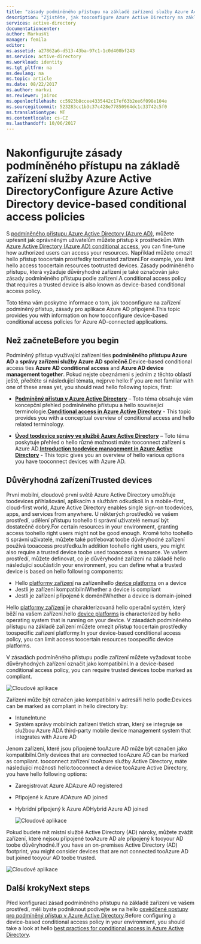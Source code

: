 ```yaml
---
title: "zásady podmíněného přístupu na základě zařízení služby Azure Active Directory aaaConfigure | Microsoft Docs"
description: "Zjistěte, jak tooconfigure Azure Active Directory na základě zařízení podmíněný přístup, zásady."
services: active-directory
documentationcenter: 
author: MarkusVi
manager: femila
editor: 
ms.assetid: a27862a6-d513-43ba-97c1-1c0d400bf243
ms.service: active-directory
ms.workload: identity
ms.tgt_pltfrm: na
ms.devlang: na
ms.topic: article
ms.date: 08/22/2017
ms.author: markvi
ms.reviewer: jairoc
ms.openlocfilehash: cc5923b8ccee4335442c17ef63b2ee6f098e104e
ms.sourcegitcommit: 523283cc1b3c37c428e77850964dc1c33742c5f0
ms.translationtype: MT
ms.contentlocale: cs-CZ
ms.lasthandoff: 10/06/2017
---
```

# <a name="configure-azure-active-directory-device-based-conditional-access-policies"></a><span data-ttu-id="ebfc8-103">Nakonfigurujte zásady podmíněného přístupu na základě zařízení služby Azure Active Directory</span><span class="sxs-lookup"><span data-stu-id="ebfc8-103">Configure Azure Active Directory device-based conditional access policies</span></span>

<span data-ttu-id="ebfc8-104">S [podmíněného přístupu Azure Active Directory (Azure AD)](active-directory-conditional-access-azure-portal.md), můžete upřesnit jak oprávněným uživatelům můžete přístup k prostředkům.</span><span class="sxs-lookup"><span data-stu-id="ebfc8-104">With [Azure Active Directory (Azure AD) conditional access](active-directory-conditional-access-azure-portal.md), you can fine-tune how authorized users can access your resources.</span></span> <span data-ttu-id="ebfc8-105">Například můžete omezit hello přístup toocertain prostředky tootrusted zařízení.</span><span class="sxs-lookup"><span data-stu-id="ebfc8-105">For example, you limit hello access toocertain resources tootrusted devices.</span></span> <span data-ttu-id="ebfc8-106">Zásady podmíněného přístupu, která vyžaduje důvěryhodné zařízení je také označován jako zásady podmíněného přístupu podle zařízení.</span><span class="sxs-lookup"><span data-stu-id="ebfc8-106">A conditional access policy that requires a trusted device is also known as device-based conditional access policy.</span></span>

<span data-ttu-id="ebfc8-107">Toto téma vám poskytne informace o tom, jak tooconfigure na zařízení podmíněný přístup, zásady pro aplikace Azure AD připojené.</span><span class="sxs-lookup"><span data-stu-id="ebfc8-107">This topic provides you with information on how tooconfigure device-based conditional access policies for Azure AD-connected applications.</span></span> 


## <a name="before-you-begin"></a><span data-ttu-id="ebfc8-108">Než začnete</span><span class="sxs-lookup"><span data-stu-id="ebfc8-108">Before you begin</span></span>

<span data-ttu-id="ebfc8-109">Podmíněný přístup využívající zařízení ties **podmíněného přístupu Azure AD** a **správy zařízení služby Azure AD společně**.</span><span class="sxs-lookup"><span data-stu-id="ebfc8-109">Device-based conditional access ties **Azure AD conditional access** and **Azure AD device management together**.</span></span> <span data-ttu-id="ebfc8-110">Pokud nejste obeznámeni s jedním z těchto oblastí ještě, přečtěte si následující témata, nejprve hello:</span><span class="sxs-lookup"><span data-stu-id="ebfc8-110">If you are not familiar with one of these areas yet, you should read hello following topics, first:</span></span>

- <span data-ttu-id="ebfc8-111">**[Podmíněný přístup v Azure Active Directory](active-directory-conditional-access-azure-portal.md)**  – Toto téma obsahuje vám koncepční přehled podmíněného přístupu a hello související terminologie.</span><span class="sxs-lookup"><span data-stu-id="ebfc8-111">**[Conditional access in Azure Active Directory](active-directory-conditional-access-azure-portal.md)** - This topic provides you with a conceptual overview of conditional access and hello related terminology.</span></span>

- <span data-ttu-id="ebfc8-112">**[Úvod toodevice správy ve službě Azure Active Directory](device-management-introduction.md)**  – Toto téma poskytuje přehled o hello různé možnosti máte tooconnect zařízení s Azure AD.</span><span class="sxs-lookup"><span data-stu-id="ebfc8-112">**[Introduction toodevice management in Azure Active Directory](device-management-introduction.md)** - This topic gives you an overview of hello various options you have tooconnect devices with Azure AD.</span></span> 


## <a name="trusted-devices"></a><span data-ttu-id="ebfc8-113">Důvěryhodná zařízení</span><span class="sxs-lookup"><span data-stu-id="ebfc8-113">Trusted devices</span></span>

<span data-ttu-id="ebfc8-114">První mobilní, cloudové první světě Azure Active Directory umožňuje toodevices přihlašování, aplikacím a službám odkudkoli.</span><span class="sxs-lookup"><span data-stu-id="ebfc8-114">In a mobile-first, cloud-first world, Azure Active Directory enables single sign-on toodevices, apps, and services from anywhere.</span></span> <span data-ttu-id="ebfc8-115">U některých prostředků ve vašem prostředí, udělení přístupu toohello ti správní uživatelé nemusí být dostatečně dobrý.</span><span class="sxs-lookup"><span data-stu-id="ebfc8-115">For certain resources in your environment, granting access toohello right users might not be good enough.</span></span> <span data-ttu-id="ebfc8-116">Kromě toho toohello ti správní uživatelé, můžete také potřebovat toobe důvěryhodné zařízení používá tooaccess prostředku.</span><span class="sxs-lookup"><span data-stu-id="ebfc8-116">In addition toohello right users, you might also require a trusted device toobe used tooaccess a resource.</span></span> <span data-ttu-id="ebfc8-117">Ve vašem prostředí, můžete definovat, co je důvěryhodné zařízení na základě hello následující součásti:</span><span class="sxs-lookup"><span data-stu-id="ebfc8-117">In your environment, you can define what a trusted device is based on hello following components:</span></span>

- <span data-ttu-id="ebfc8-118">Hello [platformy zařízení](active-directory-conditional-access-azure-portal.md#device-platforms) na zařízení</span><span class="sxs-lookup"><span data-stu-id="ebfc8-118">hello [device platforms](active-directory-conditional-access-azure-portal.md#device-platforms) on a device</span></span>
- <span data-ttu-id="ebfc8-119">Jestli je zařízení kompatibilní</span><span class="sxs-lookup"><span data-stu-id="ebfc8-119">Whether a device is compliant</span></span>
- <span data-ttu-id="ebfc8-120">Jestli je zařízení připojené k doméně</span><span class="sxs-lookup"><span data-stu-id="ebfc8-120">Whether a device is domain-joined</span></span> 

<span data-ttu-id="ebfc8-121">Hello [platformy zařízení](active-directory-conditional-access-azure-portal.md#device-platforms) je charakterizovaná hello operační systém, který běží na vašem zařízení.</span><span class="sxs-lookup"><span data-stu-id="ebfc8-121">hello [device platforms](active-directory-conditional-access-azure-portal.md#device-platforms) is characterized by hello operating system that is running on your device.</span></span> <span data-ttu-id="ebfc8-122">V zásadách podmíněného přístupu na základě zařízení můžete omezit přístup toocertain prostředky toospecific zařízení platformy.</span><span class="sxs-lookup"><span data-stu-id="ebfc8-122">In your device-based conditional access policy, you can limit access toocertain resources toospecific device platforms.</span></span>



<span data-ttu-id="ebfc8-123">V zásadách podmíněného přístupu podle zařízení můžete vyžadovat toobe důvěryhodných zařízení označit jako kompatibilní.</span><span class="sxs-lookup"><span data-stu-id="ebfc8-123">In a device-based conditional access policy, you can require trusted devices toobe marked as compliant.</span></span>

![Cloudové aplikace](./media/active-directory-conditional-access-policy-connected-applications/24.png)

<span data-ttu-id="ebfc8-125">Zařízení může být označen jako kompatibilní v adresáři hello podle:</span><span class="sxs-lookup"><span data-stu-id="ebfc8-125">Devices can be marked as compliant in hello directory by:</span></span>

- <span data-ttu-id="ebfc8-126">Intune</span><span class="sxs-lookup"><span data-stu-id="ebfc8-126">Intune</span></span> 
- <span data-ttu-id="ebfc8-127">Systém správy mobilních zařízení třetích stran, který se integruje se službou Azure AD</span><span class="sxs-lookup"><span data-stu-id="ebfc8-127">A third-party mobile device management system that integrates with Azure AD</span></span>  

<span data-ttu-id="ebfc8-128">Jenom zařízení, které jsou připojené tooAzure AD může být označen jako kompatibilní.</span><span class="sxs-lookup"><span data-stu-id="ebfc8-128">Only devices that are connected tooAzure AD can be marked as compliant.</span></span> <span data-ttu-id="ebfc8-129">tooconnect zařízení tooAzure služby Active Directory, máte následující možnosti hello:</span><span class="sxs-lookup"><span data-stu-id="ebfc8-129">tooconnect a device tooAzure Active Directory, you have hello following options:</span></span> 

- <span data-ttu-id="ebfc8-130">Zaregistrovat Azure AD</span><span class="sxs-lookup"><span data-stu-id="ebfc8-130">Azure AD registered</span></span>
- <span data-ttu-id="ebfc8-131">Připojené k Azure AD</span><span class="sxs-lookup"><span data-stu-id="ebfc8-131">Azure AD joined</span></span>
- <span data-ttu-id="ebfc8-132">Hybridní připojený k Azure AD</span><span class="sxs-lookup"><span data-stu-id="ebfc8-132">Hybrid Azure AD joined</span></span>

    ![Cloudové aplikace](./media/active-directory-conditional-access-policy-connected-applications/26.png)

<span data-ttu-id="ebfc8-134">Pokud budete mít místní službě Active Directory (AD) nároky, můžete zvážit zařízení, které nejsou připojené tooAzure AD ale připojený k tooyour AD toobe důvěryhodné.</span><span class="sxs-lookup"><span data-stu-id="ebfc8-134">If you have an on-premises Active Directory (AD) footprint, you might consider devices that are not connected tooAzure AD but joined tooyour AD toobe trusted.</span></span>

![Cloudové aplikace](./media/active-directory-conditional-access-policy-connected-applications/25.png)


## <a name="next-steps"></a><span data-ttu-id="ebfc8-136">Další kroky</span><span class="sxs-lookup"><span data-stu-id="ebfc8-136">Next steps</span></span>

<span data-ttu-id="ebfc8-137">Před konfigurací zásad podmíněného přístupu na základě zařízení ve vašem prostředí, měli byste podniknout podívejte se na hello [osvědčené postupy pro podmíněný přístup v Azure Active Directory](active-directory-conditional-access-best-practices.md).</span><span class="sxs-lookup"><span data-stu-id="ebfc8-137">Before configuring a device-based conditional access policy in your environment, you should take a look at hello [best practices for conditional access in Azure Active Directory](active-directory-conditional-access-best-practices.md).</span></span>

